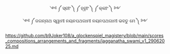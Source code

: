 <div align="center">༺ ༼ ସ୍ରୀଂ ༽ ༼ ହ୍ରୃୀଂ ༽ ༼ କ୍ଲୀଂ ༽ ༻</div>
<div align="center">༺ ༼ ଜଗନ୍ନାଥ ସ୍ୱାମୀ ନୟନପଥଗାମୀ ନୟନପଥଗାମୀ ଭବତୁ ମେ ༽ ༻</div>




https://github.com/b9Joker108/a_glockenspiel_magistery/blob/main/scores_compositions_arrangements_and_fragments/jagganatha_swami_v1_29062025.md

